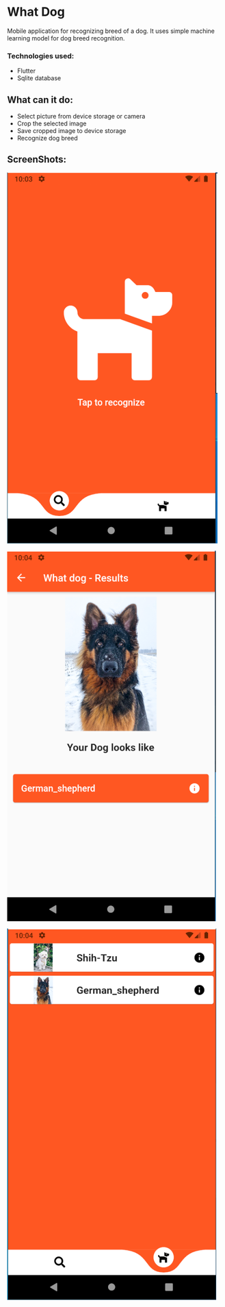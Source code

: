 # What Dog

Mobile application for recognizing breed of a dog. It uses simple machine learning model for dog breed recognition.

### Technologies used:

- Flutter
- Sqlite database

## What can it do:

- Select picture from device storage or camera
- Crop the selected image
- Save cropped image to device storage
- Recognize dog breed

## ScreenShots:

![Main Screen](https://github.com/NejcPivec/WhatDog/blob/main/screenshot/mainscreen.png)

![Recognized Screen](https://github.com/NejcPivec/WhatDog/blob/main/screenshot/results.png)

![My dogs Screen](https://github.com/NejcPivec/WhatDog/blob/main/screenshot/mydogs.png)
